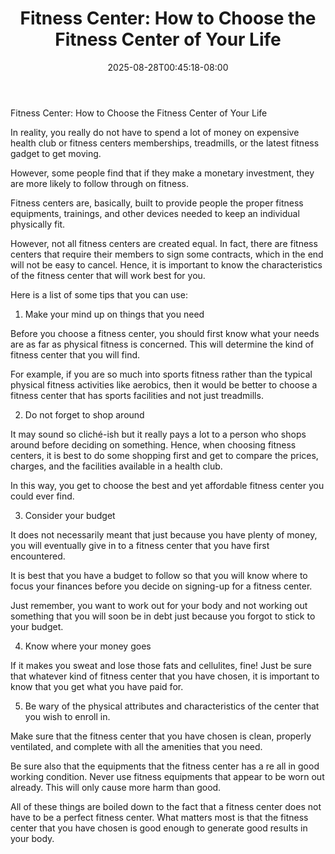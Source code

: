 ﻿---
title: "Fitness Center: How to Choose the Fitness Center of Your Life"
date: 2025-08-28T00:45:18-08:00
description: "Fitness Tips for Web Success"
featured_image: "/images/Fitness.jpg"
tags: ["Fitness"]
---

Fitness Center: How to Choose the Fitness Center of Your Life

In reality, you really do not have to spend a lot of money on expensive health club or fitness centers memberships, treadmills, or the latest fitness gadget to get moving.

However, some people find that if they make a monetary investment, they are more likely to follow through on fitness.

Fitness centers are, basically, built to provide people the proper fitness equipments, trainings, and other devices needed to keep an individual physically fit.

However, not all fitness centers are created equal. In fact, there are fitness centers that require their members to sign some contracts, which in the end will not be easy to cancel. Hence, it is important to know the characteristics of the fitness center that will work best for you.

Here is a list of some tips that you can use:

1. Make your mind up on things that you need

Before you choose a fitness center, you should first know what your needs are as far as physical fitness is concerned. This will determine the kind of fitness center that you will find.

For example, if you are so much into sports fitness rather than the typical physical fitness activities like aerobics, then it would be better to choose a fitness center that has sports facilities and not just treadmills.

2. Do not forget to shop around

It may sound so cliché-ish but it really pays a lot to a person who shops around before deciding on something. Hence, when choosing fitness centers, it is best to do some shopping first and get to compare the prices, charges, and the facilities available in a health club.

In this way, you get to choose the best and yet affordable fitness center you could ever find.

3. Consider your budget

It does not necessarily meant that just because you have plenty of money, you will eventually give in to a fitness center that you have first encountered.

It is best that you have a budget to follow so that you will know where to focus your finances before you decide on signing-up for a fitness center.

Just remember, you want to work out for your body and not working out something that you will soon be in debt just because you forgot to stick to your budget.

4. Know where your money goes

If it makes you sweat and lose those fats and cellulites, fine! Just be sure that whatever kind of fitness center that you have chosen, it is important to know that you get what you have paid for.

5. Be wary of the physical attributes and characteristics of the center that you wish to enroll in.

Make sure that the fitness center that you have chosen is clean, properly ventilated, and complete with all the amenities that you need.

Be sure also that the equipments that the fitness center has a re all in good working condition. Never use fitness equipments that appear to be worn out already. This will only cause more harm than good.

All of these things are boiled down to the fact that a fitness center does not have to be a perfect fitness center. What matters most is that the fitness center that you have chosen is good enough to generate good results in your body.



